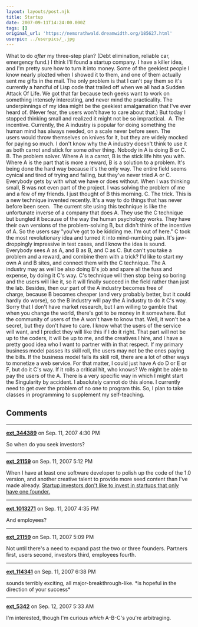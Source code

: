 ```yaml
---
layout: layouts/post.njk
title: Startup
date: 2007-09-11T14:24:00.000Z
tags: []
original_url: 'https://nemorathwald.dreamwidth.org/185627.html'
userpic: ../userpics/_.jpg
---
```

What to do _after_ my three-step plan? (Debt elimination, reliable car, emergency fund.) I think I'll found a startup company. I have a killer idea, and I'm pretty sure how to turn it into money. Some of the geekiest people I know nearly plozted when I showed it to them, and one of them actually sent me gifts in the mail. The only problem is that I can't pay them so it's currently a handful of Lisp code that trailed off when we all had a Sudden Attack Of Life. We got that far because tech geeks want to work on something intensely interesting, and never mind the practicality. The underpinnings of my idea might be the geekiest amalgamation that I've ever heard of. (Never fear, the users won't have to care about that.) But today I stopped thinking small and realized it might not be so impractical.  A. The incentive. Currently, the A industry is popular for doing something the human mind has always needed, on a scale never before seen. The users would throw themselves on knives for it, but they are widely mocked for paying so much. I don't know why the A industry doesn't think to use it as both carrot and stick for some _other_ thing. Nobody in A is doing B or C. B. The problem solver. Where A is a carrot, B is the stick life hits you with. Where A is the part that is more a reward, B is a solution to a problem. It's being done the hard way because it's the only way. The entire field seems cynical and tired of trying and failing, but they've never tried A or C. Everybody gets by with what we have or does without. When I was thinking small, B was not even part of the project. I was solving the problem of me and a few of my friends. I just thought of B this morning. C. The trick. This is a new technique invented recently. It's a way to do things that has never before been seen.  The current site using this technique is like the unfortunate inverse of a company that does A. They use the C technique but bungled it because of the way the human psychology works. They have their own versions of the problem-solving B, but didn't think of the incentive of A. So the users say "you've got to be kidding me. I'm out of here." C took the most revolutionary idea and turned it into mind-numbing pain. It's jaw-droppingly impressive in test cases, and I know the idea is sound. Everybody sees A as A, and B as B, and C as C. But can't you take a problem and a reward, and combine them with a trick? I'd like to start my own A and B sites, and connect them with the C technique. The A industry may as well be also doing B's job and spare all the fuss and expense, by doing it C's way. C's technique will then stop being so boring and the users will like it, so it will finally succeed in the field rather than just the lab. Besides, then our part of the A industry becomes free of charge, because B becomes cheaper (and very probably better, but it could hardly do worse), so the B industry will pay the A industry to do it C's way. Sorry that I don't have market research, but I am willing to gamble that when you change the world, there's got to be money in it somewhere. But the community of users of the A won't have to know that. Well, it won't be a secret, but they don't have to care. I know what the users of the service will want, and I predict they will like this if I do it right. That part will not be up to the coders, it will be up to me, and the creatives I hire, and I have a pretty good idea who I want to partner with in that respect. If my primary business model passes its skill roll, the users may not be the ones paying the bills. If the business model fails its skill roll, there are a lot of other ways to monetize a web service. For that matter, I could just have A do D or E or F, but do it C's way. If it rolls a critical hit, who knows? We might be able to pay the users of the A. There is a very specific way in which I might start the Singularity by accident. I absolutely cannot do this alone. I currently need to get over the problem of no one to program this. So, I plan to take classes in programming to supplement my self-teaching.

## Comments

---

**[ext_344389](https://www.dreamwidth.org/users/ext_344389)** on Sep. 11, 2007 4:30 PM

So when do you seek investors?

---

**[ext_21159](https://www.dreamwidth.org/users/ext_21159)** on Sep. 11, 2007 5:12 PM

When I have at least one software developer to polish up the code of the 1.0 version, and another creative talent to provide more seed content than I've made already. [Startup investors don't like to invest in startups that only have one founder.](http://paulgraham.com/notnot.html)

---

**[ext_1013271](https://www.dreamwidth.org/users/ext_1013271)** on Sep. 11, 2007 4:35 PM

And employees?

---

**[ext_21159](https://www.dreamwidth.org/users/ext_21159)** on Sep. 11, 2007 5:09 PM

Not until there's a need to expand past the two or three founders. Partners first, users second, investors third, employees fourth.

---

**[ext_114341](https://www.dreamwidth.org/users/ext_114341)** on Sep. 11, 2007 6:38 PM

sounds terribly exciting, all major-breakthrough-like. \*is hopeful in the direction of your success\*

---

**[ext_5342](https://www.dreamwidth.org/users/ext_5342)** on Sep. 12, 2007 5:33 AM

I'm interested, though I'm curious _which_ A-B-C's you're arbitraging.
